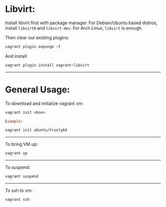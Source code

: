 # **Libvirt:**

Install libvirt first with package manager. For Debian/Ubuntu based distros, install `libvirt0` and `libvirt-dev`. For Arch Linux, `libvirt` is enough.

Then clear out existing plugins:

```ruby
vagrant plugin expunge -f
```

And install:

```ruby
vagrant plugin install vagrant-libvirt
```

------
# **General Usage:**

To download and initialize vagrant vm:

```ruby
vagrant init <box>

Example:

vagrant init ubuntu/trusty64
```

------

To bring VM up:

```ruby
vagrant up
```

------

To suspend:

```ruby
vagrant suspend
```

------

To ssh to vm:

```ruby
vagrant ssh
```